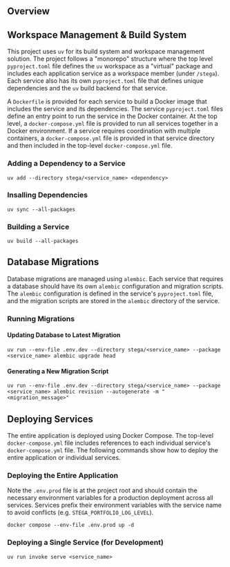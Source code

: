 ## Overview

## Workspace Management & Build System

This project uses `uv` for its build system and workspace management solution. The project follows a "monorepo" structure where the top level `pyproject.toml` file defines the `uv` workspace as a "virtual" package and includes each application service as a workspace member (under `/stega`). Each service also has its own `pyproject.toml` file that defines unique dependencies and the `uv` build backend for that service. 

A `Dockerfile` is provided for each service to build a Docker image that includes the service and its dependencies. The service `pyproject.toml` files define an entry point to run the service in the Docker container. At the top level, a `docker-compose.yml` file is provided to run all services together in a Docker environment. If a service requires coordination with multiple containers, a `docker-compose.yml` file is provided in that service directory and then included in the top-level `docker-compose.yml` file.

### Adding a Dependency to a Service

```
uv add --directory stega/<service_name> <dependency>
```

### Insalling Dependencies

```
uv sync --all-packages
```

### Building a Service

```
uv build --all-packages
```

## Database Migrations

Database migrations are managed using `alembic`. Each service that requires a database should have its own `alembic` configuration and migration scripts. The `alembic` configuration is defined in the service's `pyproject.toml` file, and the migration scripts are stored in the `alembic` directory of the service.

### Running Migrations

#### Updating Database to Latest Migration

```
uv run --env-file .env.dev --directory stega/<service_name> --package <service_name> alembic upgrade head
```

#### Generating a New Migration Script

```
uv run --env-file .env.dev --directory stega/<service_name> --package <service_name> alembic revision --autogenerate -m "<migration_message>"
```

## Deploying Services

The entire application is deployed using Docker Compose. The top-level `docker-compose.yml` file includes references to each individual service's `docker-compose.yml` file. The following commands show how to deploy the entire application or individual services.

### Deploying the Entire Application

Note the `.env.prod` file is at the project root and should contain the necessary environment variables for a production deployment across all services. Services prefix their environment variables with the service name to avoid conflicts (e.g. `STEGA_PORTFOLIO_LOG_LEVEL`).

```
docker compose --env-file .env.prod up -d
```

### Deploying a Single Service (for Development)

```
uv run invoke serve <service_name>
```
